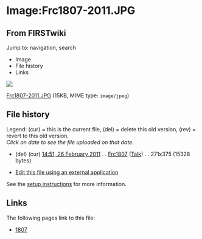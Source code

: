 # Image:Frc1807-2011.JPG

## From FIRSTwiki

Jump to: navigation, search

- Image
- File history
- Links

![](/media/5/56/Frc1807-2011.JPG)

[Frc1807-2011.JPG](/media/5/56/Frc1807-2011.JPG "Frc1807-2011.JPG") (15KB, MIME type: `image/jpeg`)

## File history

Legend: (cur) = this is the current file, (del) = delete this old version, (rev) = revert to this old version.<br>
_Click on date to see the file uploaded on that date_.

- (del) (cur) [14:51, 26 February 2011](/media/5/56/Frc1807-2011.JPG "/media/5/56/Frc1807-2011.JPG") . . [Frc1807](/index.php?title=User:Frc1807&action=edit "User:Frc1807") ([Talk](User_talk:Frc1807 "User talk:Frc1807")) . . 271x375 (15328 bytes)

- [Edit this file using an external application](/index.php?title=Image:Frc1807-2011.JPG&action=edit&externaledit=true&mode=file "Image:Frc1807-2011.JPG")

See the [setup instructions](http://meta.wikimedia.org/wiki/Help:External_editors "http://meta.wikimedia.org/wiki/Help:External_editors") for more information.

## Links

The following pages link to this file:

- [1807](1807 "1807")
